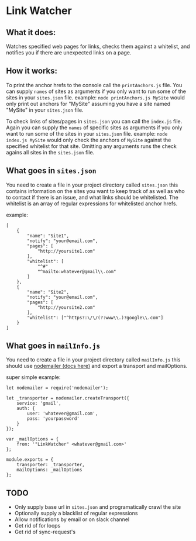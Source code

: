 Link Watcher
============

What it does:
-------------

Watches specified web pages for links, checks them against a whitelist, and notifies you if there are unexpected links on a page.

How it works:
-------------

To print the anchor hrefs to the console call the `printAnchors.js` file. You can supply `names` of sites as arguments if you only want to run some of the sites in your `sites.json` file. example: `node printAnchors.js MySite` would only print out anchors for "MySite" assuming you have a site named "MySite" in your `sites.json` file.

To check links of sites/pages in `sites.json` you can call the `index.js` file. Again you can supply the `names` of specific sites as arguments if you only want to run some of the sites in your `sites.json` file. example: `node index.js MySite` would only check the anchors of `MySite` against the specified whitelist for that site. Omitting any arguments runs the check agains all sites in the `sites.json` file.


What goes in `sites.json`
-------------------------

You need to create a file in your project directory called `sites.json` this contains information on the sites you want to keep track of as well as who to contact if there is an issue, and what links should be whitelisted. The whitelist is an array of regular expressions for whitelisted anchor hrefs.

example:
```
[
	{
		"name": "Site1",
		"notify": "your@email.com",
		"pages": [
			"http://yoursite1.com"
		],
		"whitelist": [
			"^#"
			"^mailto:whatever@gmail\\.com"
		]
	},
	{
		"name": "Site2",
		"notify": "your@email.com",
		"pages": [
			"http://yoursite2.com"
		],
		"whitelist": ["^https?:\/\/(?:www\\.)?google\\.com"]
	}
]
```

What goes in `mailInfo.js`
--------------------------

You need to create a file in your project directory called `mailInfo.js` this should use [nodemailer (docs here)](https://nodemailer.com/about/) and export a transport and mailOptions.

super simple example:
```
let nodemailer = require('nodemailer');

let _transporter = nodemailer.createTransport({
    service: 'gmail',
    auth: {
        user: 'whatever@gmail.com',
        pass: 'yourpassword'
    }
});

var _mailOptions = {
    from: '"LinkWatcher" <whatever@gmail.com>'
};

module.exports = {
	transporter: _transporter,
	mailOptions: _mailOptions
};
```


TODO
----

* Only supply base url in `sites.json` and programatically crawl the site
* Optionally supply a blacklist of regular expressions
* Allow notifications by email or on slack channel
* Get rid of for loops
* Get rid of sync-request's